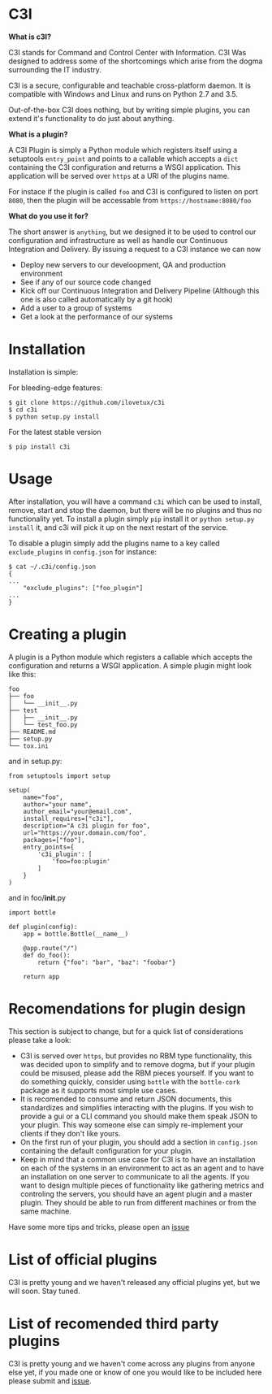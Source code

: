 # C3I

__What is c3I?__

C3I stands for Command and Control Center with Information. C3I Was designed
to address some of the shortcomings which arise from the dogma surrounding
the IT industry.

C3I is a secure, configurable and teachable cross-platform daemon. It is
compatible with Windows and Linux and runs on Python 2.7 and 3.5.

Out-of-the-box C3I does nothing, but by writing simple plugins, you can
extend it's functionality to do just about anything.

__What is a plugin?__

A C3I Plugin is simply a Python module which registers itself using a
setuptools `entry_point` and points to a callable which accepts a `dict`
containing the C3I configuration and returns a WSGI application. This
application will be served over `https` at a URI of the plugins name.

For instace if the plugin is called `foo` and C3I is configured to listen on
port `8080`, then the plugin will be accessable from `https://hostname:8080/foo`

__What do you use it for?__

The short answer is `anything`, but we designed it to be used to control
our configuration and infrastructure as well as handle our Continuous
Integration and Delivery. By issuing a request to a C3I instance we can now

* Deploy new servers to our develoopment, QA and production environment
* See if any of our source code changed
* Kick off our Continuous Integration and Delivery Pipeline (Although this one
is also called automatically by a git hook)
* Add a user to a group of systems
* Get a look at the performance of our systems

# Installation

Installation is simple:

For bleeding-edge features:

```
$ git clone https://github.com/ilovetux/c3i
$ cd c3i
$ python setup.py install
```

For the latest stable version

```
$ pip install c3i
```

# Usage

After installation, you will have a command `c3i` which can be used to
install, remove, start and stop the daemon, but there will be no plugins and
thus no functionality yet. To install a plugin simply `pip` install it or 
`python setup.py install` it, and c3i will pick it up on the next restart of
the service.

To disable a plugin simply add the plugins name to a key called
`exclude_plugins` in `config.json` for instance:

```
$ cat ~/.c3i/config.json
{
...
    "exclude_plugins": ["foo_plugin"]
...
}
```

# Creating a plugin

A plugin is a Python module which registers a callable which accepts the
configuration and returns a WSGI application. A simple plugin might look like
this:

```
foo
├── foo
│   └── __init__.py
├── test
│   ├── __init__.py
│   └── test_foo.py
├── README.md
├── setup.py
└── tox.ini
```

and in setup.py:

```
from setuptools import setup

setup(
    name="foo",
    author="your name",
    author_email="your@email.com",
    install_requires=["c3i"],
    description="A c3i plugin for foo",
    url="https://your.domain.com/foo",
    packages=["foo"],
    entry_points={
        'c3i_plugin': [
            'foo=foo:plugin'
        ]
    }
)
```

and in foo/__init__.py

```
import bottle

def plugin(config):
    app = bottle.Bottle(__name__)

    @app.route("/")
    def do_foo():
        return {"foo": "bar", "baz": "foobar"}

    return app
```

# Recomendations for plugin design

This section is subject to change, but for a quick list of considerations
please take a look:

* C3I is served over `https`, but provides no RBM type functionality, this
was decided upon to simplify and to remove dogma, but if your plugin could
be misused, please add the RBM pieces yourself. If you want to do something
quickly, consider using `bottle` with the `bottle-cork` package as it supports
most simple use cases.
* It is recomended to consume and return JSON documents, this standardizes and
simplifies interacting with the plugins. If you wish to provide a gui or a CLI
command you should make them speak JSON to your plugin. This way someone else
can simply re-implement your clients if they don't like yours.
* On the first run of your plugin, you should add a section in `config.json`
containing the default configuration for your plugin.
* Keep in mind that a common use case for C3I is to have an installation on
each of the systems in an environment to act as an agent and to have an
installation on one server to communicate to all the agents. If you want to
design multiple pieces of functionality like gathering metrics and controling
the servers, you should have an agent plugin and a master plugin. They should
be able to run from different machines or from the same machine.

Have some more tips and tricks, please open an
[issue](https://github.com/ilovetux/c3i) 

# List of official plugins

C3I is pretty young and we haven't released any official plugins yet, but we
will soon. Stay tuned.

# List of recomended third party plugins

C3I is pretty young and we haven't come across any plugins from anyone
else yet, if you made one or know of one you would like to be included here
please submit and [issue](https://github.com/ilovetux/c3i).


